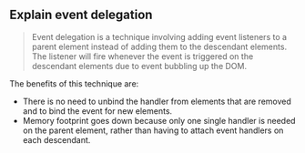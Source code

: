 ## Explain event delegation
> Event delegation is a technique involving adding event listeners to a parent element instead of adding them to the descendant elements.
The listener will fire whenever the event is triggered on the descendant elements due to event bubbling up the DOM.

The benefits of this technique are: 
- There is no need to unbind the handler from elements that are removed and to bind the event for new elements.
- Memory footprint goes down because only one single handler is needed on the parent element, rather than having to attach event handlers on each descendant.
